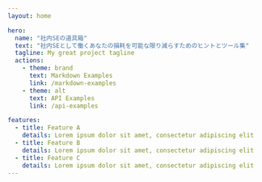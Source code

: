 ```yaml
---
layout: home

hero:
  name: "社内SEの道具箱"
  text: "社内SEとして働くあなたの損耗を可能な限り減らすためのヒントとツール集"
  tagline: My great project tagline
  actions:
    - theme: brand
      text: Markdown Examples
      link: /markdown-examples
    - theme: alt
      text: API Examples
      link: /api-examples

features:
  - title: Feature A
    details: Lorem ipsum dolor sit amet, consectetur adipiscing elit
  - title: Feature B
    details: Lorem ipsum dolor sit amet, consectetur adipiscing elit
  - title: Feature C
    details: Lorem ipsum dolor sit amet, consectetur adipiscing elit
---
```



